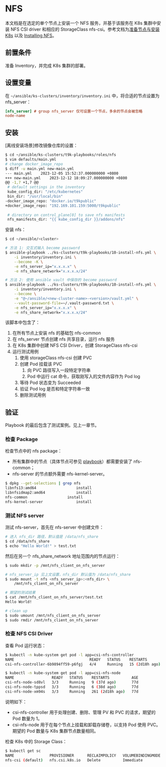 # NFS

本文档是在选定的单个节点上安装一个 NFS 服务，并基于该服务在 K8s 集群中安装 NFS CSI driver 和相应的 StorageClass nfs-csi。参考文档为[准备节点与安装 K8s](../prepare-nodes-and-install-k8s.md) 以及 [Installing NFS]()。

## 前置条件

准备 Inventory，并完成 K8s 集群的部署。

## 设置变量

在 `~/ansible/ks-clusters/inventory/inventory.ini` 中，将合适的节点设置为 nfs_server：

```ini
[nfs_server] # group nfs_server 仅可设置一个节点，多余的节点会被忽略
node-name
```

## 安装

[离线安装场景]修改镜像仓库的设置：

```bash
$ cd ~/ansible/ks-clusters/t9k-playbooks/roles/nfs
$ vim defaults/main.yml
# change docker_image_repo
$ diff -u main.yml new-main.yml 
--- main.yml	2023-12-05 15:52:37.000000000 +0800
+++ new-main.yml	2023-12-12 18:09:27.000000000 +0800
@@ -1,7 +1,7 @@
 # default settings in the inventory
 kube_config_dir: "/etc/kubernetes"
 bin_dir: "/usr/local/bin"
-docker_image_repo: "docker.io/t9kpublic"
+docker_image_repo: "192.169.101.159:5000/t9kpublic"
 
 # directory on control_plane[0] to save nfs manifests
 nfs_manifests_dir: "{{ kube_config_dir }}/addons/nfs"
```

安装 nfs：

```bash
$ cd ~/ansible/<cluster>

# 方法 1: 交互式输入 become password
$ ansible-playbook ../ks-clusters/t9k-playbooks/10-install-nfs.yml \
    -i inventory/inventory.ini \
    --become -K \
    -e nfs_server_ip="x.x.x.x" \
    -e nfs_share_network="x.x.x.x/24"

# 方法 2: 使用 ansible vault 中保存的 become password
$ ansible-playbook ../ks-clusters/t9k-playbooks/10-install-nfs.yml \
    -i inventory/inventory.ini \
    --become \
    -e "@~/ansible/<new-cluster-name>-<version>/vault.yml" \
    --vault-password-file=~/.vault-password.txt \
    -e nfs_server_ip="x.x.x.x" \
    -e nfs_share_network="x.x.x.x/24"
```

该脚本中包含了：
1. 在所有节点上安装 nfs 的基础包 nfs-common
1. 在 nfs_server 节点创建 nfs 共享目录，运行 nfs 服务
1. 在 K8s 集群中创建 NFS CSI Driver，创建 StorageClass nfs-csi
1. 运行测试用例
    1. 使用 storageClass nfs-csi 创建 PVC
    1. 创建 Pod 挂载该 PVC
        1. 向 PVC 路径写入一段特定字符串
        1. Pod 中运行 cat 命令，获取刚写入的文件内容作为 Pod log
    1. 等待 Pod 状态变为 Succeeded
    1. 验证 Pod log 是否和特定字符串一致
    1. 删除测试用例

## 验证

Playbook 的最后包含了测试案例。见上一章节。

### 检查 Package

检查节点中的 nfs package：

* 所有集群中的节点（具体节点可参见 <a target="_blank" rel="noopener noreferrer" href="https://github.com/t9k/ks-clusters/blob/master/t9k-playbooks/10-install-nfs.yml#L1">playbook</a>）都需要安装了 nfs-common；
* nfs-server 的节点额外需要 nfs-kernel-server。

```bash
$ dpkg --get-selections | grep nfs
libnfs13:amd64					install
libnfsidmap2:amd64				install
nfs-common					install
nfs-kernel-server				install
```

### 测试 NFS server

测试 nfs-server，首先在 nfs-server 中创建文件：

```bash
# 进入 nfs_dir 路径，默认值是 /data/nfs_share
$ cd /data/nfs_share
$ echo "Hello World!" > test.txt
```

然后在另一个 nfs_share_network 地址范围内的节点运行：

```bash
$ sudo mkdir -p /mnt/nfs_client_on_nfs_server

# nfs_server_ip 见上文设置，nfs_dir 默认值为 /data/nfs_share
$ sudo mount -t nfs <nfs_server_ip>:<nfs_dir> \
    /mnt/nfs_client_on_nfs_server

# 期望的测试结果
$ cat /mnt/nfs_client_on_nfs_server/test.txt
Hello World!

# clean up
$ sudo umount /mnt/nfs_client_on_nfs_server
$ sudo rmdir /mnt/nfs_client_on_nfs_server
```

### 检查 NFS CSI Driver

查看 Pod 运行状态：

```bash
$ kubectl -n kube-system get pod -l app=csi-nfs-controller
NAME                                  READY   STATUS    RESTARTS         AGE
csi-nfs-controller-6b9894ff59-p6fgj   4/4     Running   15 (2d18h ago)   27d

$ kubectl -n kube-system get pod -l app=csi-nfs-node
NAME                 READY   STATUS    RESTARTS          AGE
csi-nfs-node-sd8vl   3/3     Running   9 (37d ago)       77d
csi-nfs-node-tppsd   3/3     Running   6 (38d ago)       77d
csi-nfs-node-xm94s   3/3     Running   261 (2d18h ago)   77d
```

说明如下：

* csi-nfs-controller 用于处理创建、删除、管理 PV 和 PVC 的请求，期望的 Pod 数量为 1。
* csi-nfs-node 用于在每个节点上挂载和卸载存储卷，以支持 Pod 使用 PVC。期望的 Pod 数量与 K8s 集群节点数量相同。

检查 K8s 中的 Storage Class：

```bash
$ kubectl get sc
NAME                PROVISIONER      RECLAIMPOLICY   VOLUMEBINDINGMODE   ALLOWVOLUMEEXPANSION   AGE
nfs-csi (default)   nfs.csi.k8s.io   Delete          Immediate           false                  14d
```
